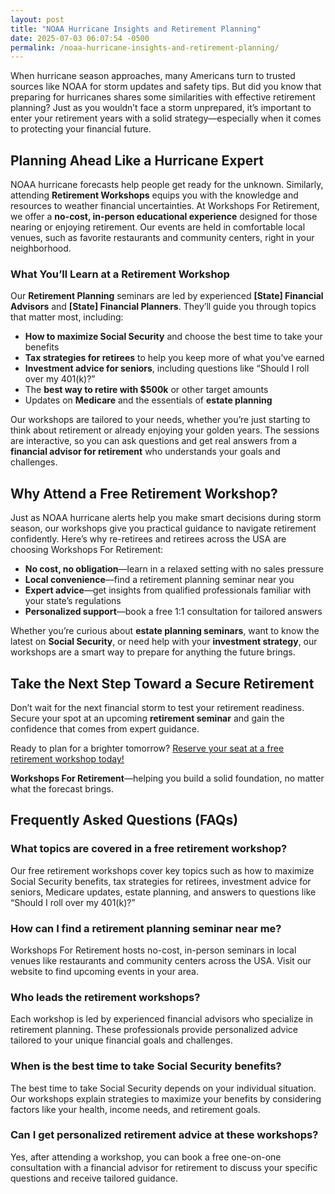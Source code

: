 ```yaml
---
layout: post
title: "NOAA Hurricane Insights and Retirement Planning"
date: 2025-07-03 06:07:54 -0500
permalink: /noaa-hurricane-insights-and-retirement-planning/
---
```

When hurricane season approaches, many Americans turn to trusted sources like NOAA for storm updates and safety tips. But did you know that preparing for hurricanes shares some similarities with effective retirement planning? Just as you wouldn’t face a storm unprepared, it’s important to enter your retirement years with a solid strategy—especially when it comes to protecting your financial future.

## Planning Ahead Like a Hurricane Expert

NOAA hurricane forecasts help people get ready for the unknown. Similarly, attending **Retirement Workshops** equips you with the knowledge and resources to weather financial uncertainties. At Workshops For Retirement, we offer a **no-cost, in-person educational experience** designed for those nearing or enjoying retirement. Our events are held in comfortable local venues, such as favorite restaurants and community centers, right in your neighborhood.

### What You’ll Learn at a Retirement Workshop

Our **Retirement Planning** seminars are led by experienced **[State] Financial Advisors** and **[State] Financial Planners**. They’ll guide you through topics that matter most, including:

- **How to maximize Social Security** and choose the best time to take your benefits  
- **Tax strategies for retirees** to help you keep more of what you’ve earned  
- **Investment advice for seniors**, including questions like “Should I roll over my 401(k)?”  
- The **best way to retire with $500k** or other target amounts  
- Updates on **Medicare** and the essentials of **estate planning**

Our workshops are tailored to your needs, whether you’re just starting to think about retirement or already enjoying your golden years. The sessions are interactive, so you can ask questions and get real answers from a **financial advisor for retirement** who understands your goals and challenges.

## Why Attend a Free Retirement Workshop?

Just as NOAA hurricane alerts help you make smart decisions during storm season, our workshops give you practical guidance to navigate retirement confidently. Here’s why re-retirees and retirees across the USA are choosing Workshops For Retirement:

- **No cost, no obligation**—learn in a relaxed setting with no sales pressure  
- **Local convenience**—find a retirement planning seminar near you  
- **Expert advice**—get insights from qualified professionals familiar with your state’s regulations  
- **Personalized support**—book a free 1:1 consultation for tailored answers

Whether you’re curious about **estate planning seminars**, want to know the latest on **Social Security**, or need help with your **investment strategy**, our workshops are a smart way to prepare for anything the future brings.

## Take the Next Step Toward a Secure Retirement

Don’t wait for the next financial storm to test your retirement readiness. Secure your spot at an upcoming **retirement seminar** and gain the confidence that comes from expert guidance.

Ready to plan for a brighter tomorrow? [Reserve your seat at a free retirement workshop today!](https://workshopsforretirement.com/)

**Workshops For Retirement**—helping you build a solid foundation, no matter what the forecast brings.

## Frequently Asked Questions (FAQs)

### What topics are covered in a free retirement workshop?

Our free retirement workshops cover key topics such as how to maximize Social Security benefits, tax strategies for retirees, investment advice for seniors, Medicare updates, estate planning, and answers to questions like “Should I roll over my 401(k)?”

### How can I find a retirement planning seminar near me?

Workshops For Retirement hosts no-cost, in-person seminars in local venues like restaurants and community centers across the USA. Visit our website to find upcoming events in your area.

### Who leads the retirement workshops?

Each workshop is led by experienced financial advisors who specialize in retirement planning. These professionals provide personalized advice tailored to your unique financial goals and challenges.

### When is the best time to take Social Security benefits?

The best time to take Social Security depends on your individual situation. Our workshops explain strategies to maximize your benefits by considering factors like your health, income needs, and retirement goals.

### Can I get personalized retirement advice at these workshops?

Yes, after attending a workshop, you can book a free one-on-one consultation with a financial advisor for retirement to discuss your specific questions and receive tailored guidance.

<script type="application/ld+json">
{
  "@context": "https://schema.org",
  "@type": "BlogPosting",
  "headline": "NOAA Hurricane Insights and Retirement Planning",
  "description": "Explore how preparing for hurricanes parallels retirement planning. Workshops For Retirement offers no-cost, in-person retirement seminars covering Social Security, tax strategies, investment advice, Medicare, and estate planning.",
  "author": {
    "@type": "Person",
    "name": "Workshops For Retirement"
  },
  "publisher": {
    "@type": "Person",
    "name": "Workshops For Retirement"
  },
  "datePublished": "2024-06-01",
  "mainEntityOfPage": {
    "@type": "WebPage",
    "@id": "https://workshopsforretirement.com/blog/noaa-hurricane-insights-and-retirement-planning"
  },
  "keywords": "Retirement planning, Retirement seminars, Retirement Workshops, Retirement planning near me, Free retirement workshop, How to maximize Social Security, Tax strategies for retirees, Financial advisor for retirement, Investment advice for seniors, Should I roll over my 401(k)?, Best way to retire with $500k, When to take Social Security benefits, Estate planning seminar, Medicare, Social Security, Estate Planning",
  "articleBody": "When hurricane season approaches, many Americans turn to trusted sources like NOAA for storm updates and safety tips. But did you know that preparing for hurricanes shares some similarities with effective retirement planning? Just as you wouldn’t face a storm unprepared, it’s important to enter your retirement years with a solid strategy—especially when it comes to protecting your financial future. NOAA hurricane forecasts help people get ready for the unknown. Similarly, attending Retirement Workshops equips you with the knowledge and resources to weather financial uncertainties. At Workshops For Retirement, we offer a no-cost, in-person educational experience designed for those nearing or enjoying retirement. Our events are held in comfortable local venues, such as favorite restaurants and community centers, right in your neighborhood. Our Retirement Planning seminars are led by experienced [State] Financial Advisors and [State] Financial Planners. They’ll guide you through topics that matter most, including: How to maximize Social Security and choose the best time to take your benefits, Tax strategies for retirees to help you keep more of what you’ve earned, Investment advice for seniors, including questions like “Should I roll over my 401(k)?”, The best way to retire with $500k or other target amounts, Updates on Medicare and the essentials of estate planning. Our workshops are tailored to your needs, whether you’re just starting to think about retirement or already enjoying your golden years. The sessions are interactive, so you can ask questions and get real answers from a financial advisor for retirement who understands your goals and challenges. Just as NOAA hurricane alerts help you make smart decisions during storm season, our workshops give you practical guidance to navigate retirement confidently. Here’s why re-retirees and retirees across the USA are choosing Workshops For Retirement: No cost, no obligation—learn in a relaxed setting with no sales pressure, Local convenience—find a retirement planning seminar near you, Expert advice—get insights from qualified professionals familiar with your state’s regulations, Personalized support—book a free 1:1 consultation for tailored answers. Whether you’re curious about estate planning seminars, want to know the latest on Social Security, or need help with your investment strategy, our workshops are a smart way to prepare for anything the future brings. Don’t wait for the next financial storm to test your retirement readiness. Secure your spot at an upcoming retirement seminar and gain the confidence that comes from expert guidance. Ready to plan for a brighter tomorrow? Reserve your seat at a free retirement workshop today!"
}
</script>

<script type="application/ld+json">
{
  "@context": "https://schema.org",
  "@type": "FAQPage",
  "mainEntity": [
    {
      "@type": "Question",
      "name": "What topics are covered in a free retirement workshop?",
      "acceptedAnswer": {
        "@type": "Answer",
        "text": "Our free retirement workshops cover key topics such as how to maximize Social Security benefits, tax strategies for retirees, investment advice for seniors, Medicare updates, estate planning, and answers to questions like “Should I roll over my 401(k)?”."
      }
    },
    {
      "@type": "Question",
      "name": "How can I find a retirement planning seminar near me?",
      "acceptedAnswer": {
        "@type": "Answer",
        "text": "Workshops For Retirement hosts no-cost, in-person seminars in local venues like restaurants and community centers across the USA. Visit our website to find upcoming events in your area."
      }
    },
    {
      "@type": "Question",
      "name": "Who leads the retirement workshops?",
      "acceptedAnswer": {
        "@type": "Answer",
        "text": "Each workshop is led by experienced financial advisors who specialize in retirement planning. These professionals provide personalized advice tailored to your unique financial goals and challenges."
      }
    },
    {
      "@type": "Question",
      "name": "When is the best time to take Social Security benefits?",
      "acceptedAnswer": {
        "@type": "Answer",
        "text": "The best time to take Social Security depends on your individual situation. Our workshops explain strategies to maximize your benefits by considering factors like your health, income needs, and retirement goals."
      }
    },
    {
      "@type": "Question",
      "name": "Can I get personalized retirement advice at these workshops?",
      "acceptedAnswer": {
        "@type": "Answer",
        "text": "Yes, after attending a workshop, you can book a free one-on-one consultation with a financial advisor for retirement to discuss your specific questions and receive tailored guidance."
      }
    }
  ]
}
</script>